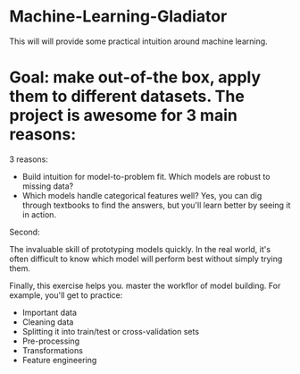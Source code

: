 # Machine-Learning-Gladiator
This will will provide some practical intuition around machine learning.


# Goal: make out-of-the box, apply them to different datasets. The project is awesome for 3 main reasons:

3 reasons:

- Build intuition for model-to-problem fit. Which models are robust to missing data?
- Which models handle categorical features well? Yes, you can dig through textbooks to find the answers, but you'll learn better by seeing it in action.

Second:

The invaluable skill of prototyping models quickly. In the real world, it's often difficult to know which model will perform best without simply trying them.

Finally, this exercise helps you. master the workflor of model building. For example, you'll get to practice:

- Important data
- Cleaning data
- Splitting it into train/test or cross-validation sets
- Pre-processing
- Transformations
- Feature engineering



